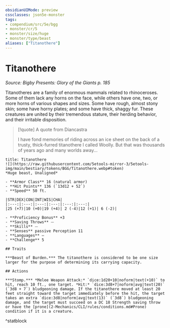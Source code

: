 ```yaml
---
obsidianUIMode: preview
cssclasses: json5e-monster
tags:
- compendium/src/5e/bgg
- monster/cr/5
- monster/size/huge
- monster/type/beast
aliases: ["Titanothere"]
---
```

# Titanothere
*Source: Bigby Presents: Glory of the Giants p. 185*  

Titanotheres are a family of enormous mammals related to rhinoceroses. Some of them lack any horns on the face, while others have one, two, or more horns of various shapes and sizes. Some have rough, almost stony skin; some have horny plates; and some have thick, shaggy fur. These creatures are united by their tremendous stature, their herding behavior, and their irritable disposition.

> [!quote] A quote from Diancastra  
> 
> I have fond memories of riding across an ice sheet on the back of a trusty, thick-furred titanothere I called Woolly. But that was thousands of years ago and many worlds away...


```ad-statblock
title: Titanothere
![](https://raw.githubusercontent.com/5etools-mirror-3/5etools-img/main/bestiary/tokens/BGG/Titanothere.webp#token)
*Huge beast, Unaligned*

- **Armor Class** 16 (natural armor)
- **Hit Points** 136 (`13d12 + 52`)
- **Speed** 50 ft.

|STR|DEX|CON|INT|WIS|CHA|
|:---:|:---:|:---:|:---:|:---:|:---:|
|25 (+7)|10 (+0)|19 (+4)| 2 (-4)|12 (+1)| 6 (-2)|

- **Proficiency Bonus** +3
- **Saving Throws** ⏤
- **Skills** ⏤
- **Senses** passive Perception 11
- **Languages** —
- **Challenge** 5

## Traits

***Beast of Burden.*** The titanothere is considered to be one size larger for the purpose of determining its carrying capacity.

## Actions

***Stomp.*** *Melee Weapon Attack:* `dice:1d20+10|noform|text(+10)` to hit, reach 10 ft., one target. *Hit:* `dice:3d8+7|noform|avg|text(20)` (`3d8 + 7`) bludgeoning damage. If the titanothere moved at least 20 feet straight toward the target immediately before the hit, the target takes an extra `dice:3d8|noform|avg|text(13)` (`3d8`) bludgeoning damage, and the target must succeed on a DC 18 Strength saving throw or have the [prone](2-Mechanics/CLI/rules/conditions.md#Prone) condition if it is a creature.
```
^statblock